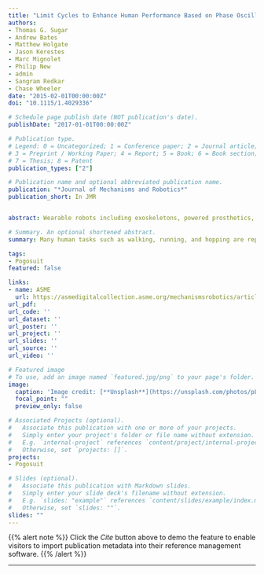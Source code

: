 ```yaml
---
title: "Limit Cycles to Enhance Human Performance Based on Phase Oscillators"
authors:
- Thomas G. Sugar
- Andrew Bates
- Matthew Holgate
- Jason Kerestes
- Marc Mignolet
- Philip New
- admin
- Sangram Redkar
- Chase Wheeler
date: "2015-02-01T00:00:00Z"
doi: "10.1115/1.4029336"

# Schedule page publish date (NOT publication's date).
publishDate: "2017-01-01T00:00:00Z"

# Publication type.
# Legend: 0 = Uncategorized; 1 = Conference paper; 2 = Journal article;
# 3 = Preprint / Working Paper; 4 = Report; 5 = Book; 6 = Book section;
# 7 = Thesis; 8 = Patent
publication_types: ["2"]

# Publication name and optional abbreviated publication name.
publication: "*Journal of Mechanisms and Robotics*"
publication_short: In JMR


abstract: Wearable robots including exoskeletons, powered prosthetics, and powered orthotics must add energy to the person at an appropriate time to enhance, augment, or supplement human performance. This “energy pumping” at resonance can reduce the metabolic cost of performing cyclic tasks. Many human tasks such as walking, running, and hopping are repeating or cyclic tasks where assistance is needed at a repeating rate at the correct time. By utilizing resonant energy pumping, a tiny amount of energy is added at an appropriate time that results in an amplified response. However, when the system dynamics is varying or uncertain, resonant boundaries are not clearly defined. We have developed a method to add energy at resonance so the system attains the limit cycle based on a phase oscillator. The oscillator is robust to disturbances and initial conditions and allows our robots to enhance running, reduce metabolic cost, and increase hop height. These methods are general and can be used in other areas such as energy harvesting.

# Summary. An optional shortened abstract.
summary: Many human tasks such as walking, running, and hopping are repeating or cyclic tasks where assistance is needed at a repeating rate at the correct time. By utilizing resonant energy pumping, a tiny amount of energy is added at an appropriate time that results in an amplified response.

tags:
- Pogosuit
featured: false

links:
- name: ASME
  url: https://asmedigitalcollection.asme.org/mechanismsrobotics/article-abstract/7/1/011001/375110/Limit-Cycles-to-Enhance-Human-Performance-Based-on?redirectedFrom=fulltext
url_pdf:
url_code: ''
url_dataset: ''
url_poster: ''
url_project: ''
url_slides: ''
url_source: ''
url_video: ''

# Featured image
# To use, add an image named `featured.jpg/png` to your page's folder.
image:
  caption: 'Image credit: [**Unsplash**](https://unsplash.com/photos/pLCdAaMFLTE)'
  focal_point: ""
  preview_only: false

# Associated Projects (optional).
#   Associate this publication with one or more of your projects.
#   Simply enter your project's folder or file name without extension.
#   E.g. `internal-project` references `content/project/internal-project/index.md`.
#   Otherwise, set `projects: []`.
projects:
- Pogosuit

# Slides (optional).
#   Associate this publication with Markdown slides.
#   Simply enter your slide deck's filename without extension.
#   E.g. `slides: "example"` references `content/slides/example/index.md`.
#   Otherwise, set `slides: ""`.
slides: ""
---
```


{{% alert note %}}
Click the *Cite* button above to demo the feature to enable visitors to import publication metadata into their reference management software.
{{% /alert %}}

---
